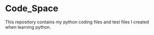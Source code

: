 # Code_Space

This repository contains my python coding files and test files I created when learning python.
